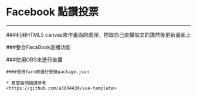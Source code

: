 # Facebook 點讚投票

----

###利用HTML5 canvas來作畫面的處理，撈取自己直播貼文的讚然後更新畫面上

###整合FacaBook直播功能

###使用OBS來進行直播

```
####使用Yarn來進行安裝package.json

* 有安裝問題請參考
<https://github.com/a3804430/vue-template>